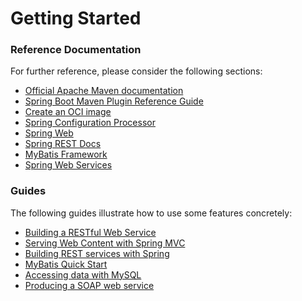 # Getting Started

### Reference Documentation
For further reference, please consider the following sections:

* [Official Apache Maven documentation](https://maven.apache.org/guides/index.html)
* [Spring Boot Maven Plugin Reference Guide](https://docs.spring.io/spring-boot/docs/2.7.13/maven-plugin/reference/html/)
* [Create an OCI image](https://docs.spring.io/spring-boot/docs/2.7.13/maven-plugin/reference/html/#build-image)
* [Spring Configuration Processor](https://docs.spring.io/spring-boot/docs/2.7.13/reference/htmlsingle/#appendix.configuration-metadata.annotation-processor)
* [Spring Web](https://docs.spring.io/spring-boot/docs/2.7.13/reference/htmlsingle/#web)
* [Spring REST Docs](https://docs.spring.io/spring-restdocs/docs/current/reference/html5/)
* [MyBatis Framework](https://mybatis.org/spring-boot-starter/mybatis-spring-boot-autoconfigure/)
* [Spring Web Services](https://docs.spring.io/spring-boot/docs/2.7.13/reference/htmlsingle/#io.webservices)

### Guides
The following guides illustrate how to use some features concretely:

* [Building a RESTful Web Service](https://spring.io/guides/gs/rest-service/)
* [Serving Web Content with Spring MVC](https://spring.io/guides/gs/serving-web-content/)
* [Building REST services with Spring](https://spring.io/guides/tutorials/rest/)
* [MyBatis Quick Start](https://github.com/mybatis/spring-boot-starter/wiki/Quick-Start)
* [Accessing data with MySQL](https://spring.io/guides/gs/accessing-data-mysql/)
* [Producing a SOAP web service](https://spring.io/guides/gs/producing-web-service/)

